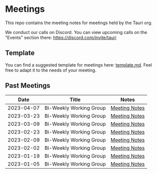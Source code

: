 # Meetings

This repo contains the meeting notes for meetings held by the Tauri org.

We conduct our calls on Discord. You can view upcoming calls on the "Events" section there: https://discord.com/invite/tauri

## Template

You can find a suggested template for meetings here: [template.md](./template.md). Feel free to adapt it to the needs of your meeting.

## Past Meetings

| Date       | Title                   | Notes                                    |
| ---------- | ----------------------- | ---------------------------------------- |
| 2023-04-07 | Bi-Weekly Working Group | [Meeting Notes](./archive/2023-04-07.md) |
| 2023-03-23 | Bi-Weekly Working Group | [Meeting Notes](./archive/2023-03-23.md) |
| 2023-03-09 | Bi-Weekly Working Group | [Meeting Notes](./archive/2023-03-09.md) |
| 2023-02-23 | Bi-Weekly Working Group | [Meeting Notes](./archive/2023-02-23.md) |
| 2023-02-09 | Bi-Weekly Working Group | [Meeting Notes](./archive/2023-02-09.md) |
| 2023-02-02 | Bi-Weekly Working Group | [Meeting Notes](./archive/2023-02-02.md) |
| 2023-01-19 | Bi-Weekly Working Group | [Meeting Notes](./archive/2023-01-19.md) |
| 2023-01-05 | Bi-Weekly Working Group | [Meeting Notes](./archive/2023-01-05.md) |
